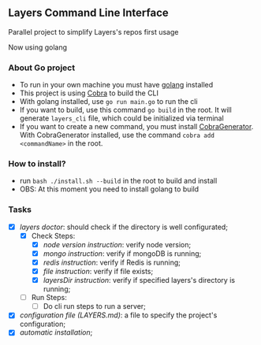 ## Layers Command Line Interface

Parallel project to simplify Layers's repos first usage

Now using golang

### About Go project
- To run in your own machine you must have [golang](https://go.dev/doc/install) installed
- This project is using [Cobra](https://github.com/spf13/cobra) to build the CLI
- With golang installed, use `go run main.go` to run the cli
- If you want to build, use this command `go build` in the root. It will generate `layers_cli` file, which could be initialized via terminal
- If you want to create a new command, you must install [CobraGenerator](https://github.com/spf13/cobra/blob/master/cobra/README.md). With CobraGenerator installed, use the command `cobra add <commandName>` in the root.

### How to install?
- run `bash ./install.sh --build` in the root to build and install
- OBS: At this moment you need to install golang to build

### Tasks
- [x] *layers doctor*: should check if the directory is well configurated;
  - [x] Check Steps:
    - [x] *node version instruction*: verify node version;
    - [x] *mongo instruction*: verify if mongoDB is running;
    - [x] *redis instruction*: verify if Redis is running;
    - [x] *file instruction*: verify if file exists;
    - [x] *layersDir instruction*: verify if specified layers's directory is running;
  - [ ] Run Steps:
    - [ ] Do cli run steps to run a server;
- [x] *configuration file (LAYERS.md)*: a file to specify the project's configuration;
- [x] *automatic installation*;
